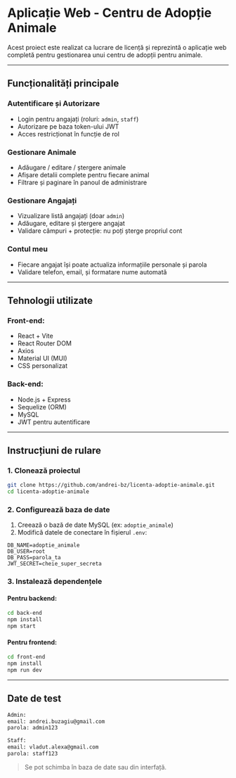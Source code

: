 # Aplicație Web - Centru de Adopție Animale

Acest proiect este realizat ca lucrare de licență și reprezintă o aplicație web completă pentru gestionarea unui centru de adopții pentru animale.

---

## Funcționalități principale

### Autentificare și Autorizare
- Login pentru angajați (roluri: `admin`, `staff`)
- Autorizare pe baza token-ului JWT
- Acces restricționat în funcție de rol

### Gestionare Animale
- Adăugare / editare / ștergere animale
- Afișare detalii complete pentru fiecare animal
- Filtrare și paginare în panoul de administrare

### Gestionare Angajați
- Vizualizare listă angajați (doar `admin`)
- Adăugare, editare și ștergere angajat
- Validare câmpuri + protecție: nu poți șterge propriul cont

### Contul meu
- Fiecare angajat își poate actualiza informațiile personale și parola
- Validare telefon, email, și formatare nume automată

---

## Tehnologii utilizate

### Front-end:
- React + Vite
- React Router DOM
- Axios
- Material UI (MUI)
- CSS personalizat

### Back-end:
- Node.js + Express
- Sequelize (ORM)
- MySQL
- JWT pentru autentificare

---

## Instrucțiuni de rulare

### 1. Clonează proiectul

```bash
git clone https://github.com/andrei-bz/licenta-adoptie-animale.git
cd licenta-adoptie-animale
```

### 2. Configurează baza de date

1. Creează o bază de date MySQL (ex: `adoptie_animale`)
2. Modifică datele de conectare în fișierul `.env`:

```env
DB_NAME=adoptie_animale
DB_USER=root
DB_PASS=parola_ta
JWT_SECRET=cheie_super_secreta
```

### 3. Instalează dependențele

#### Pentru backend:
```bash
cd back-end
npm install
npm start
```

#### Pentru frontend:
```bash
cd front-end
npm install
npm run dev
```

---

## Date de test

```txt
Admin:
email: andrei.buzagiu@gmail.com
parola: admin123

Staff:
email: vladut.alexa@gmail.com
parola: staff123
```

> Se pot schimba în baza de date sau din interfață.
